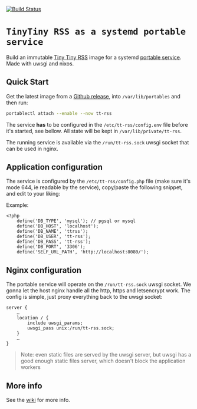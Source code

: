 [![Build Status](https://github.com/gdamjan/tt-rss-service/workflows/Make%20a%20release/badge.svg)](https://github.com/gdamjan/tt-rss-service/actions)

# `TinyTiny RSS as a systemd portable service`

Build an immutable [Tiny Tiny RSS](https://tt-rss.org/) image for a systemd [portable service](https://systemd.io/PORTABLE_SERVICES/).
Made with uwsgi and nixos.

## Quick Start

Get the latest image from a [Github release](https://github.com/gdamjan/tt-rss-service/releases/), into
`/var/lib/portables` and then run:

```sh
portablectl attach --enable --now tt-rss
```

The service **has** to be configured in the `/etc/tt-rss/config.env` file before it's started, see bellow.
All state will be kept in `/var/lib/private/tt-rss`.

The running service is available via the `/run/tt-rss.sock` uwsgi
socket that can be used in nginx.

## Application configuration

The service is configured by the `/etc/tt-rss/config.php` file (make sure it's mode 644, ie readable by the service),
copy/paste the following snippet, and edit to your liking:

Example:
```
<?php
    define('DB_TYPE', 'mysql'); // pgsql or mysql
    define('DB_HOST', 'localhost');
    define('DB_NAME', 'ttrss');
    define('DB_USER', 'tt-rss');
    define('DB_PASS', 'tt-rss');
    define('DB_PORT', '3306');
    define('SELF_URL_PATH', 'http://localhost:8080/');
```

## Nginx configuration

The portable service will operate on the `/run/tt-rss.sock` uwsgi socket. We gonna let the host nginx handle
all the http, https and letsencrypt work. The config is simple, just proxy everything back to the uwsgi socket:
```
server {
    …
    location / {
        include uwsgi_params;
        uwsgi_pass unix:/run/tt-rss.sock;
    }
    …
}
```
> Note: even static files are served by the uwsgi server, but uwsgi has a good enough static files server, which doesn't
> block the application workers

## More info

See the [wiki](https://github.com/gdamjan/tt-rss-service/wiki/) for more info.
